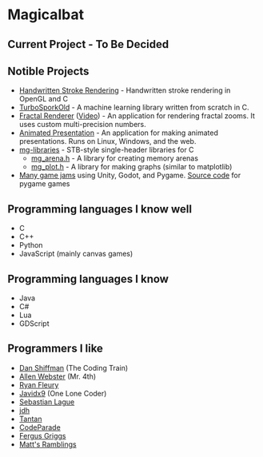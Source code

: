 # Magicalbat

## Current Project - To Be Decided

## Notible Projects
- [Handwritten Stroke Rendering](https://github.com/Magicalbat/Handwritten-Stroke-Rendering) - Handwritten stroke rendering in OpenGL and C
- [TurboSporkOld](https://github.com/Magicalbat/TurboSporkOld) - A machine learning library written from scratch in C.
- [Fractal Renderer](https://github.com/Magicalbat/Fractal-Renderer/tree/bigfloat) ([Video](https://www.youtube.com/watch?v=YvSiJ3nrMiQ)) - An application for rendering fractal zooms. It uses custom multi-precision numbers. 
- [Animated Presentation](https://github.com/Magicalbat/Animated-Presentation) - An application for making animated presentations. Runs on Linux, Windows, and the web.
- [mg-libraries](https://github.com/Magicalbat/mg-libraries) - STB-style single-header libraries for C
  - [mg_arena.h](https://github.com/Magicalbat/mg-libraries/blob/main/mg_arena.h) - A library for creating memory arenas
  - [mg_plot.h](https://github.com/Magicalbat/mg-libraries/blob/main/mg_plot.h) - A library for making graphs (similar to matplotlib)
- [Many game jams](https://magicalbat.itch.io/) using Unity, Godot, and Pygame. [Source code](https://github.com/Magicalbat/Pygame-Projects) for pygame games

## Programming languages I know well
- C
- C++
- Python
- JavaScript (mainly canvas games)

## Programming languages I know
- Java
- C#
- Lua
- GDScript

## Programmers I like
- [Dan Shiffman](https://thecodingtrain.com/) (The Coding Train)
- [Allen Webster](https://mr4th.com/index.html) (Mr. 4th)
- [Ryan Fleury](https://www.rfleury.com/)
- [Javidx9](https://www.youtube.com/@javidx9) (One Lone Coder)
- [Sebastian Lague](https://www.youtube.com/@SebastianLague)
- [jdh](https://www.youtube.com/@jdh)
- [Tantan](https://www.youtube.com/@Tantandev)
- [CodeParade](https://www.youtube.com/@CodeParade)
- [Fergus Griggs](https://www.youtube.com/@fbob987)
- [Matt's Ramblings](https://www.youtube.com/@MattsRamblings)

<!---
Magicalbat/Magicalbat is a ✨ special ✨ repository because its `README.md` (this file) appears on your GitHub profile.
You can click the Preview link to take a look at your changes.
--->
